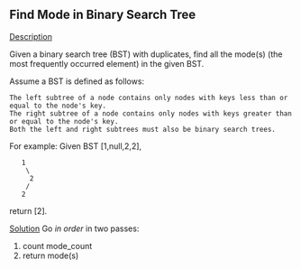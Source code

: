 ## Find Mode in Binary Search Tree

[Description](https://leetcode.com/problems/find-mode-in-binary-search-tree/description/)

Given a binary search tree (BST) with duplicates, find all the mode(s) (the most frequently occurred element) in the given BST.

Assume a BST is defined as follows:

    The left subtree of a node contains only nodes with keys less than or equal to the node's key.
    The right subtree of a node contains only nodes with keys greater than or equal to the node's key.
    Both the left and right subtrees must also be binary search trees.

For example:
Given BST [1,null,2,2],
```
   1
    \
     2
    /
   2
```
return [2]. 

[Solution]()
Go _in order_ in two passes:
1) count mode_count
2) return mode(s)
